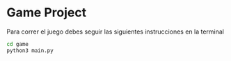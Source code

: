 # Game Project 

Para correr el juego debes seguir las siguientes instrucciones en la terminal

```sh
cd game 
python3 main.py
```
